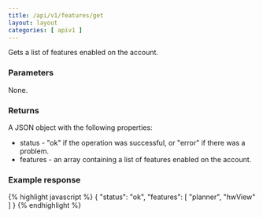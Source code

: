 ```yaml
---
title: /api/v1/features/get
layout: layout
categories: [ apiv1 ]
---
```


Gets a list of features enabled on the account.

### Parameters
None.

### Returns
A JSON object with the following properties:

* status - "ok" if the operation was successful, or "error" if there was a problem.
* features - an array containing a list of features enabled on the account.

### Example response
{% highlight javascript %}
{
	"status": "ok",
	"features": [ "planner", "hwView" ]
}
{% endhighlight %}